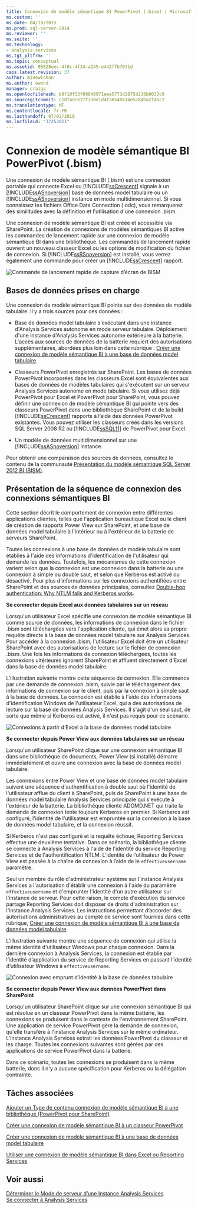 ```yaml
---
title: Connexion de modèle sémantique BI PowerPivot (.bism) | Microsoft Docs
ms.custom: ''
ms.date: 04/19/2015
ms.prod: sql-server-2014
ms.reviewer: ''
ms.suite: ''
ms.technology:
- analysis-services
ms.tgt_pltfrm: ''
ms.topic: conceptual
ms.assetid: 08828eec-4f8c-4f34-a145-e442f7b7031d
caps.latest.revision: 37
author: minewiskan
ms.author: owend
manager: craigg
ms.openlocfilehash: b8f10f53f09848971eee5773d2875d238b0033c9
ms.sourcegitcommit: c18fadce27f330e1d4f36549414e5c84ba2f46c2
ms.translationtype: MT
ms.contentlocale: fr-FR
ms.lasthandoff: 07/02/2018
ms.locfileid: "37253011"
---
```

# <a name="powerpivot-bi-semantic-model-connection-bism"></a>Connexion de modèle sémantique BI PowerPivot (.bism)
  Une connexion de modèle sémantique BI (.bism) est une connexion portable qui connecte Excel ou [!INCLUDE[ssCrescent](../../includes/sscrescent-md.md)] signale à un [!INCLUDE[ssASnoversion](../../includes/ssasnoversion-md.md)] base de données model tabulaire ou un [!INCLUDE[ssASnoversion](../../includes/ssasnoversion-md.md)] instance en mode multidimensionnel. Si vous connaissez les fichiers Office Data Connection (.odc), vous remarquerez des similitudes avec la définition et l'utilisation d'une connexion .bism.  
  
 Une connexion de modèle sémantique BI est créée et accessible via SharePoint. La création de connexions de modèles sémantiques BI active les commandes de lancement rapide sur une connexion de modèle sémantique BI dans une bibliothèque. Les commandes de lancement rapide ouvrent un nouveau classeur Excel ou les options de modification du fichier de connexion. Si [!INCLUDE[ssRSnoversion](../../includes/ssrsnoversion-md.md)] est installé, vous verrez également une commande pour créer un [!INCLUDE[ssCrescent](../../includes/sscrescent-md.md)] rapport.  
  
 ![Commande de lancement rapide de capture d’écran de BISM](../media/ssas-bism-quicklaunch.gif "commande de lancement rapide de capture d’écran de BISM")  
  
##  <a name="bkmk_prereq"></a> Bases de données prises en charge  
 Une connexion de modèle sémantique BI pointe sur des données de modèle tabulaire. Il y a trois sources pour ces données :  
  
-   Base de données model tabulaire s'exécutant dans une instance d'Analysis Services autonome en mode serveur tabulaire. Déploiement d'une instance d'Analysis Services autonome extérieure à la batterie. L'accès aux sources de données de la batterie requiert des autorisations supplémentaires, abordées plus loin dans cette rubrique : [Créer une connexion de modèle sémantique BI à une base de données model tabulaire](create-a-bi-semantic-model-connection-to-a-tabular-model-database.md).  
  
-   Classeurs PowerPivot enregistrés sur SharePoint. Les bases de données PowerPivot incorporées dans les classeurs Excel sont équivalentes aux bases de données de modèles tabulaires qui s'exécutent sur un serveur Analysis Services autonome en mode tabulaire. Si vous utilisez déjà PowerPivot pour Excel et PowerPivot pour SharePoint, vous pouvez définir une connexion de modèle sémantique BI qui pointe vers des classeurs PowerPivot dans une bibliothèque SharePoint et de la build [!INCLUDE[ssCrescent](../../includes/sscrescent-md.md)] rapports à l’aide des données PowerPivot existantes.  Vous pouvez utiliser les classeurs créés dans les versions SQL Server 2008 R2 ou [!INCLUDE[ssSQL11](../../includes/sssql11-md.md)] de PowerPivot pour Excel.  
  
-   Un modèle de données multidimensionnel sur une [!INCLUDE[ssASnoversion](../../includes/ssasnoversion-md.md)] instance.  
  
 Pour obtenir une comparaison des sources de données, consultez le contenu de la communauté [Présentation du modèle sémantique SQL Server 2012 BI (BISM)](http://www.mssqltips.com/sqlservertip/2818/understanding-the-sql-server-2012-bi-semantic-model-bism/).  
  
## <a name="understanding-the-connection-sequence-for-bi-semantic-connections"></a>Présentation de la séquence de connexion des connexions sémantiques BI  
 Cette section décrit le comportement de connexion entre différentes applications clientes, telles que l'application bureautique Excel ou le client de création de rapports Power View sur SharePoint, et une base de données model tabulaire à l'intérieur ou à l'extérieur de la batterie de serveurs SharePoint.  
  
 Toutes les connexions à une base de données de modèle tabulaire sont établies à l'aide des informations d'identification de l'utilisateur qui demande les données. Toutefois, les mécanismes de cette connexion varient selon que la connexion est une connexion dans la batterie ou une connexion à simple ou double saut, et selon que Kerberos est activé ou désactivé. Pour plus d’informations sur les connexions authentifiées entre SharePoint et des sources de données principales, consultez [Double-hop authentication: Why NTLM fails and Kerberos works](http://go.microsoft.com/fwlink/?LinkId=237137).  
  
 **Se connecter depuis Excel aux données tabulaires sur un réseau**  
  
 Lorsqu'un utilisateur Excel spécifie une connexion de modèle sémantique BI comme source de données, les informations de connexion dans le fichier .bism sont téléchargées vers l'application cliente, qui émet alors sa propre requête directe à la base de données model tabulaire sur Analysis Services. Pour accéder à la connexion .bism, l'utilisateur Excel doit être un utilisateur SharePoint avec des autorisations de lecture sur le fichier de connexion .bism. Une fois les informations de connexion téléchargées, toutes les connexions ultérieures ignorent SharePoint et affluent directement d'Excel dans la base de données model tabulaire.  
  
 L'illustration suivante montre cette séquence de connexion. Elle commence par une demande de connexion .bism, suivie par le téléchargement des informations de connexion sur le client, puis par la connexion à simple saut à la base de données. La connexion est établie à l'aide des informations d'identification Windows de l'utilisateur Excel, qui a des autorisations de lecture sur la base de données Analysis Services. Il s'agit d'un seul saut, de sorte que même si Kerberos est activé, il n'est pas requis pour ce scénario.  
  
 ![Connexions à partir d’Excel à la base de données model tabulaire](../media/ssas-powerpivotbismconnection-1.gif "connexions à partir d’Excel à la base de données model tabulaire")  
  
 **Se connecter depuis Power View aux données tabulaires sur un réseau**  
  
 Lorsqu'un utilisateur SharePoint clique sur une connexion sémantique BI dans une bibliothèque de documents, Power View (si installé) démarre immédiatement et ouvre une connexion avec la base de données model tabulaire.  
  
 Les connexions entre Power View et une base de données model tabulaire suivent une séquence d'authentification à double saut où l'identité de l'utilisateur afflue du client à SharePoint, puis de SharePoint à une base de données model tabulaire Analysis Services principale qui s'exécute à l'extérieur de la batterie. La bibliothèque cliente ADOMD.NET qui traite la demande de connexion tente toujours Kerberos en premier. Si Kerberos est configuré, l'identité de l'utilisateur est empruntée sur la connexion à la base de données model tabulaire, et la connexion réussit.  
  
 Si Kerberos n'est pas configuré et la requête échoue, Reporting Services effectue une deuxième tentative. Dans ce scénario, la bibliothèque cliente se connecte à Analysis Services à l'aide de l'identité du service Reporting Services et de l'authentification NTLM. L’identité de l’utilisateur de Power View est passée à la chaîne de connexion à l’aide de le `effectiveusername` paramètre.  
  
 Seul un membre du rôle d'administrateur système sur l'instance Analysis Services a l'autorisation d'établir une connexion à l'aide du paramètre `effectiveusername` et d'emprunter l'identité d'un autre utilisateur sur l'instance de serveur. Pour cette raison, le compte d'exécution du service partagé Reporting Services doit disposer de droits d'administration sur l'instance Analysis Services.  Les instructions permettant d’accorder des autorisations administratives au compte de service sont fournies dans cette rubrique, [Créer une connexion de modèle sémantique BI à une base de données model tabulaire](create-a-bi-semantic-model-connection-to-a-tabular-model-database.md).  
  
 L'illustration suivante montre une séquence de connexion qui utilise la même identité d'utilisateur Windows pour chaque connexion. Dans la dernière connexion à Analysis Services, la connexion est établie par l’identité d’application du service de Reporting Services en passant l’identité d’utilisateur Windows à `effectiveusername`.  
  
 ![Connexion avec emprunt d’identité à la base de données tabulaire](../media/ssas-powerpivotbismconnection-2.gif "connexion avec emprunt d’identité à la base de données tabulaire")  
  
 **Se connecter depuis Power View aux données PowerPivot dans SharePoint**  
  
 Lorsqu'un utilisateur SharePoint clique sur une connexion sémantique BI qui est résolue en un classeur PowerPivot dans la même batterie, les connexions se produisent dans le contexte de l'environnement SharePoint. Une application de service PowerPivot gère la demande de connexion, qu'elle transfère à l'instance Analysis Services sur le même ordinateur. L'instance Analysis Services extrait les données PowerPivot du classeur et les charge. Toutes les connexions suivantes sont gérées par des applications de service PowerPivot dans la batterie.  
  
 Dans ce scénario, toutes les connexions se produisent dans la même batterie, donc il n'y a aucune spécification pour Kerberos ou la délégation contrainte.  
  
##  <a name="bkmk_rel"></a> Tâches associées  
 [Ajouter un Type de contenu connexion de modèle sémantique BI à une bibliothèque &#40;PowerPivot pour SharePoint&#41;](add-bi-semantic-model-connection-content-type-to-library.md)  
  
 [Créer une connexion de modèle sémantique BI à un classeur PowerPivot](create-a-bi-semantic-model-connection-to-a-power-pivot-workbook.md)  
  
 [Créer une connexion de modèle sémantique BI à une base de données model tabulaire](create-a-bi-semantic-model-connection-to-a-tabular-model-database.md)  
  
 [Utiliser une connexion de modèle sémantique BI dans Excel ou Reporting Services](use-a-bi-semantic-model-connection-in-excel-or-reporting-services.md)  
  
## <a name="see-also"></a>Voir aussi  
 [Déterminer le Mode de serveur d’une Instance Analysis Services](../instances/determine-the-server-mode-of-an-analysis-services-instance.md)   
 [Se connecter à Analysis Services](../instances/connect-to-analysis-services.md)  
  
  
